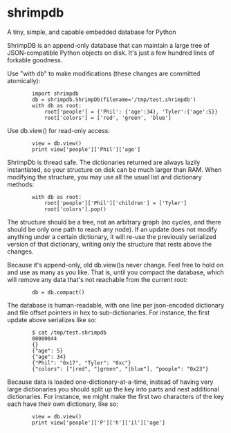 shrimpdb
========

A tiny, simple, and capable embedded database for Python


ShrimpDB is an append-only database that can maintain a large tree of JSON-compatible Python objects on disk.  It's just a few hundred lines of forkable goodness.

Use "with db" to make modifications (these changes are committed atomically):

            import shrimpdb
            db = shrimpdb.ShrimpDb(filename='/tmp/test.shrimpdb')
            with db as root:
                root['people'] = {'Phil': {'age':34}, 'Tyler':{'age':5}}
                root['colors'] = ['red', 'green', 'blue']

Use db.view() for read-only access:

            view = db.view()
            print view['people']['Phil']['age']

ShrimpDb is thread safe.  The dictionaries returned are always lazily instantiated, so your structure on disk can be much larger than RAM.  When modifying the structure, you may use all the usual list and dictionary methods:

            with db as root:
                root['people']['Phil']['children'] = ['Tyler']
                root['colors'].pop()

The structure should be a tree, not an arbitrary graph (no cycles, and there should be only one path to reach any node).  If an update does not modify anything under a certain dictionary, it will re-use the previously serialized version of that dictionary, writing only the structure that rests above the changes.

Because it's append-only, old db.view()s never change.  Feel free to hold on and use as many as you like.  That is, until you compact the database, which will remove any data that's not reachable from the current root:

            db = db.compact()

The database is human-readable, with one line per json-encoded dictionary and file offset pointers in hex to sub-dictionaries.  For instance, the first update above serializes like so:

            $ cat /tmp/test.shrimpdb
            00000044
            {}
            {"age": 5}
            {"age": 34}
            {"Phil": "0x17", "Tyler": "0xc"}
            {"colors": ["|red", "|green", "|blue"], "people": "0x23"}

Because data is loaded one-dictionary-at-a-time, instead of having very large dictionaries you should split up the key into parts and nest additional dictionaries.  For instance, we might make the first two characters of the key each have their own dictionary, like so:

            view = db.view()
            print view['people']['P']['h']['il']['age']
